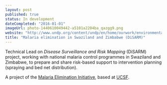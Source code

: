 ```yaml
---
layout: post
published: true
status: In development
dateCompleted: "2016-01-01"
imageUrl: photo-1440610049442-a5101a2204ba_qazgg9.png
website: "http://www.undp.org/content/undp/en/home/ourwork/environmentandenergy/focus_areas/ecosystems_and_biodiversity/protected_areas.html"
title: "Malaria elimination in Swaziland and Zimbabwe (DiSARM)"
---
```


Technical Lead on _Disease Surveillance and Risk Mapping_ (DiSARM) project, working with national malaria control programmes in Swaziland and Zimbabwe, to prepare and share risk-based support to intervention planning (spraying and bed net distribution).

A project of the [Malaria Elimination Initiative](http://globalhealthsciences.ucsf.edu/global-health-group/malaria-elimination-initiative), based at [UCSF](https://www.ucsf.edu/).